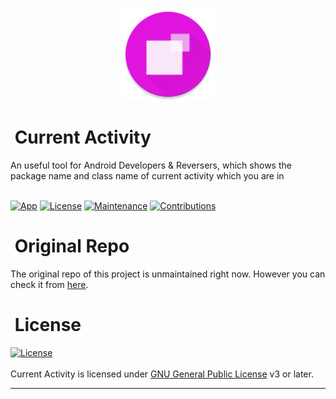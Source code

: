 <p align="center">
  <img width="148" height="148" src="./app/src/main/res/drawable/ic_launcher_round.png" alt="Logo" border="0">
</p>
<h1 align="left">
  <b>&nbsp;Current Activity</b>
</h1>
An useful tool for Android Developers &amp; Reversers, which shows the package name and class name of current activity which you are in
<br/><br/>

[![App](https://img.shields.io/badge/Current%20Activity-1.5.5-blue)](https://github.com/RatulHasan8/Current-Activity/releases/tag/app-n-source)
[![License](https://img.shields.io/badge/License-GPL-blue)](https://github.com/RatulHasan8/Current-Activity/blob/main/LICENSE)
[![Maintenance](https://img.shields.io/badge/Maintained-Yes-green.svg)](https://github.com/RatulHasan8/Current-Activity/graphs/commit-activity)
[![Contributions](https://img.shields.io/badge/Contributions-Open-blue)](https://github.com/RatulHasan8/Current-Activity/pulls)

<h1 align="left">
  <b>&nbsp;Original Repo</b>
</h1>
The original repo of this project is unmaintained right now. However you can check it from <a href="https://github.com/109021017/android-TopActivity">here</a>.

<h1 align="left">
  <b>&nbsp;License</b>
</h1>

[![License](https://www.gnu.org/graphics/gplv3-with-text-136x68.png)](LICENSE)
<br/><br/>
Current Activity is licensed under [GNU General Public License](https://www.gnu.org/licenses/gpl-3.0.html) v3 or later.

---
